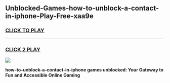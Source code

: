 
## Unblocked-Games-how-to-unblock-a-contact-in-iphone-Play-Free-xaa9e
<h3>
<a href="https://premium76.site?title=how-to-unblock-a-contact-in-iphone&ref=10A">CLICK TO PLAY</a></h3>
<hr>

<h3>
<a href="https://premium76.site?title=how-to-unblock-a-contact-in-iphone&ref=10A">CLICK 2 PLAY</a>
  
</h3>

<a href="https://premium76.site?title=how-to-unblock-a-contact-in-iphone&ref=10A"><img src="https://clearcache.store/games.png"></a>


**how-to-unblock-a-contact-in-iphone games unblocked: Your Gateway to Fun and Accessible Online Gaming**
